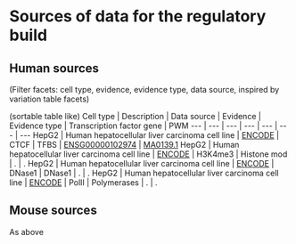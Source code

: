 # Sources of data for the regulatory build

## Human sources
(Filter facets: cell type, evidence, evidence type, data source, inspired by variation table facets)

(sortable table like)
Cell type | Description | Data source | Evidence | Evidence type | Transcription factor gene | PWM
--- | --- | --- | --- | --- | --- | ---
HepG2 | Human hepatocellular liver carcinoma cell line | [ENCODE](https://www.encodeproject.org/) | CTCF | TFBS | [ENSG00000102974](http://www.ensembl.org/id/ENSG00000102974) | [MA0139.1](http://jaspar.genereg.net/cgi-bin/jaspar_db.pl?ID=MA0139.1&rm=present&collection=CORE)
HepG2 | Human hepatocellular liver carcinoma cell line | [ENCODE](https://www.encodeproject.org/) | H3K4me3 | Histone mod | . | .
HepG2 | Human hepatocellular liver carcinoma cell line | [ENCODE](https://www.encodeproject.org/) | DNase1 | DNase1 | . | .
HepG2 | Human hepatocellular liver carcinoma cell line | [ENCODE](https://www.encodeproject.org/) | PolII | Polymerases | . | .

## Mouse sources

As above
